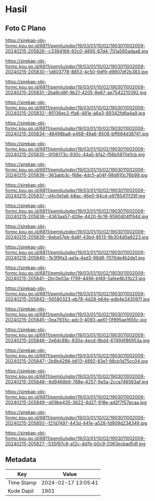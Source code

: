 # Hasil

## Foto C Plano

https://sirekap-obj-formc.kpu.go.id/6811/pemilu/pdpr/19/03/01/10/02/1903011002009-20240215-205826--c3394166-92c0-4895-87d4-701a580adaa8.jpg

https://sirekap-obj-formc.kpu.go.id/6811/pemilu/pdpr/19/03/01/10/02/1903011002009-20240215-205830--1d803778-8853-4c50-9df9-d9907df2b383.jpg

https://sirekap-obj-formc.kpu.go.id/6811/pemilu/pdpr/19/03/01/10/02/1903011002009-20240215-205831--2ba9cd8f-9b21-4205-8e67-ae7542210392.jpg

https://sirekap-obj-formc.kpu.go.id/6811/pemilu/pdpr/19/03/01/10/02/1903011002009-20240215-205832--95136ec2-ffa6-481e-a6a3-89342fd6a4a9.jpg

https://sirekap-obj-formc.kpu.go.id/6811/pemilu/pdpr/19/03/01/10/02/1903011002009-20240215-205834--48498ba8-e468-49a6-8508-bff684d38741.jpg

https://sirekap-obj-formc.kpu.go.id/6811/pemilu/pdpr/19/03/01/10/02/1903011002009-20240215-205835--0f08173c-930c-44a5-bfa2-f56b5970e1cb.jpg

https://sirekap-obj-formc.kpu.go.id/6811/pemilu/pdpr/19/03/01/10/02/1903011002009-20240215-205836--363abb3c-f68e-4dc5-a04f-98d610c76b99.jpg

https://sirekap-obj-formc.kpu.go.id/6811/pemilu/pdpr/19/03/01/10/02/1903011002009-20240215-205837--d4c0e1a6-b8ac-46e0-84cd-e9785411129f.jpg

https://sirekap-obj-formc.kpu.go.id/6811/pemilu/pdpr/19/03/01/10/02/1903011002009-20240215-205838--4363aa57-d28e-4420-8c18-9590d04ff94d.jpg

https://sirekap-obj-formc.kpu.go.id/6811/pemilu/pdpr/19/03/01/10/02/1903011002009-20240215-205839--6eba57eb-6a8f-43bd-8513-9b304d0a8223.jpg

https://sirekap-obj-formc.kpu.go.id/6811/pemilu/pdpr/19/03/01/10/02/1903011002009-20240215-205840--1b3f9fa3-aa1a-4ad3-98d8-7076de4b2de1.jpg

https://sirekap-obj-formc.kpu.go.id/6811/pemilu/pdpr/19/03/01/10/02/1903011002009-20240215-205841--2bc0e03a-f799-4496-bf49-5afee8b31b23.jpg

https://sirekap-obj-formc.kpu.go.id/6811/pemilu/pdpr/19/03/01/10/02/1903011002009-20240215-205842--56580323-eb78-4d28-b64e-edb4e243597f.jpg

https://sirekap-obj-formc.kpu.go.id/6811/pemilu/pdpr/19/03/01/10/02/1903011002009-20240215-205845--0ea7935c-adc3-4093-ae61-0f995ae1655c.jpg

https://sirekap-obj-formc.kpu.go.id/6811/pemilu/pdpr/19/03/01/10/02/1903011002009-20240215-205846--2e6dc88c-830a-4ecd-9bd4-67494f86953a.jpg

https://sirekap-obj-formc.kpu.go.id/6811/pemilu/pdpr/19/03/01/10/02/1903011002009-20240215-205847--2b8b4298-b613-4892-83e1-98cb1d75cc04.jpg

https://sirekap-obj-formc.kpu.go.id/6811/pemilu/pdpr/19/03/01/10/02/1903011002009-20240215-205848--6d9468b6-768e-4257-9a5a-2cca746563af.jpg

https://sirekap-obj-formc.kpu.go.id/6811/pemilu/pdpr/19/03/01/10/02/1903011002009-20240215-205849--d09be435-3622-4d27-918e-ad2f7f57ecaa.jpg

https://sirekap-obj-formc.kpu.go.id/6811/pemilu/pdpr/19/03/01/10/02/1903011002009-20240215-205850--f21d7497-443d-441e-a528-fd909d234349.jpg

https://sirekap-obj-formc.kpu.go.id/6811/pemilu/pdpr/19/03/01/10/02/1903011002009-20240215-205827--535f87c8-a12c-4d7e-b0c9-2063ecbad5df.jpg


## Metadata

| Key        | Value               |
| ---------- | ------------------- |
| Time Stamp | 2024-02-17 13:05:41 |
| Kode Dapil | 1901                |



